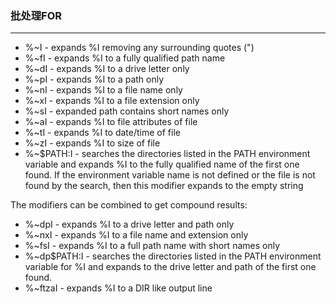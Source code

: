 <!--batch--->
### 批处理FOR

---------

* %~I         - expands %I removing any surrounding quotes (")
* %~fI        - expands %I to a fully qualified path name
* %~dI        - expands %I to a drive letter only
* %~pI        - expands %I to a path only
* %~nI        - expands %I to a file name only
* %~xI        - expands %I to a file extension only
* %~sI        - expanded path contains short names only
* %~aI        - expands %I to file attributes of file
* %~tI        - expands %I to date/time of file
* %~zI        - expands %I to size of file
* %~$PATH:I   - searches the directories listed in the PATH environment variable and expands %I to the fully qualified name of the first one found.  If the environment variable name is not defined or the file is not found by the search, then this modifier expands to the empty string

The modifiers can be combined to get compound results:

* %~dpI       - expands %I to a drive letter and path only
* %~nxI       - expands %I to a file name and extension only
* %~fsI       - expands %I to a full path name with short names only
* %~dp$PATH:I - searches the directories listed in the PATH
               environment variable for %I and expands to the
               drive letter and path of the first one found.
* %~ftzaI     - expands %I to a DIR like output line
